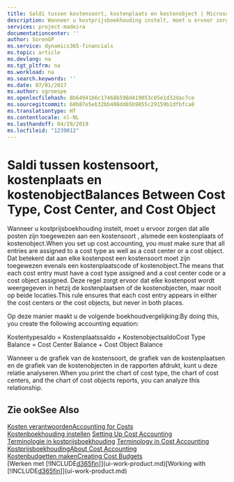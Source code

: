 ```yaml
---
title: Saldi tussen kostensoort, kostenplaats en kostenobject | Microsoft Docs
description: Wanneer u kostprijsboekhouding instelt, moet u ervoor zorgen dat alle posten zijn toegewezen aan een kostensoort , alsmede een kostenplaats of kostenobject. Dat betekent dat aan elke kostenpost een kostensoort moet zijn toegewezen evenals een kostenplaatscode of kostenobject. Deze regel zorgt ervoor dat elke kostenpost wordt weergegeven in hetzij de kostenplaatsen of de kostenobjecten, maar nooit op beide locaties.
services: project-madeira
documentationcenter: ''
author: SorenGP
ms.service: dynamics365-financials
ms.topic: article
ms.devlang: na
ms.tgt_pltfrm: na
ms.workload: na
ms.search.keywords: ''
ms.date: 07/01/2017
ms.author: sgroespe
ms.openlocfilehash: 8b64941b6c17468b598d419053c05e1d32dac7ce
ms.sourcegitcommit: 60b87e5eb32bb408dd65b9855c29159b1dfbfca8
ms.translationtype: HT
ms.contentlocale: nl-NL
ms.lasthandoff: 04/29/2019
ms.locfileid: "1239012"
---
```

# <a name="balances-between-cost-type-cost-center-and-cost-object"></a><span data-ttu-id="77323-105">Saldi tussen kostensoort, kostenplaats en kostenobject</span><span class="sxs-lookup"><span data-stu-id="77323-105">Balances Between Cost Type, Cost Center, and Cost Object</span></span>
<span data-ttu-id="77323-106">Wanneer u kostprijsboekhouding instelt, moet u ervoor zorgen dat alle posten zijn toegewezen aan een kostensoort , alsmede een kostenplaats of kostenobject.</span><span class="sxs-lookup"><span data-stu-id="77323-106">When you set up cost accounting, you must make sure that all entries are assigned to a cost type as well as a cost center or a cost object.</span></span> <span data-ttu-id="77323-107">Dat betekent dat aan elke kostenpost een kostensoort moet zijn toegewezen evenals een kostenplaatscode of kostenobject.</span><span class="sxs-lookup"><span data-stu-id="77323-107">The means that each cost entry must have a cost type assigned and a cost center code or a cost object assigned.</span></span> <span data-ttu-id="77323-108">Deze regel zorgt ervoor dat elke kostenpost wordt weergegeven in hetzij de kostenplaatsen of de kostenobjecten, maar nooit op beide locaties.</span><span class="sxs-lookup"><span data-stu-id="77323-108">This rule ensures that each cost entry appears in either the cost centers or the cost objects, but never in both places.</span></span>  

 <span data-ttu-id="77323-109">Op deze manier maakt u de volgende boekhoudvergelijking:</span><span class="sxs-lookup"><span data-stu-id="77323-109">By doing this, you create the following accounting equation:</span></span>  

 <span data-ttu-id="77323-110">Kostentypesaldo = Kostenplaatssaldo + Kostenobjectsaldo</span><span class="sxs-lookup"><span data-stu-id="77323-110">Cost Type Balance = Cost Center Balance + Cost Object Balance</span></span>  

 <span data-ttu-id="77323-111">Wanneer u de grafiek van de kostensoort, de grafiek van de kostenplaatsen en de grafiek van de kostenobjecten in de rapporten afdrukt, kunt u deze relatie analyseren.</span><span class="sxs-lookup"><span data-stu-id="77323-111">When you print the chart of cost type, the chart of cost centers, and the chart of cost objects reports, you can analyze this relationship.</span></span>  

## <a name="see-also"></a><span data-ttu-id="77323-112">Zie ook</span><span class="sxs-lookup"><span data-stu-id="77323-112">See Also</span></span>  
[<span data-ttu-id="77323-113">Kosten verantwoorden</span><span class="sxs-lookup"><span data-stu-id="77323-113">Accounting for Costs</span></span>](finance-manage-cost-accounting.md)  
 <span data-ttu-id="77323-114">[Kostenboekhouding instellen](finance-set-up-cost-accounting.md) </span><span class="sxs-lookup"><span data-stu-id="77323-114">[Setting Up Cost Accounting](finance-set-up-cost-accounting.md) </span></span>  
 <span data-ttu-id="77323-115">[Terminologie in kostprijsboekhouding](finance-terminology-in-cost-accounting.md) </span><span class="sxs-lookup"><span data-stu-id="77323-115">[Terminology in Cost Accounting](finance-terminology-in-cost-accounting.md) </span></span>  
 [<span data-ttu-id="77323-116">Kostprijsboekhouding</span><span class="sxs-lookup"><span data-stu-id="77323-116">About Cost Accounting</span></span>](finance-about-cost-accounting.md)  
 [<span data-ttu-id="77323-117">Kostenbudgetten maken</span><span class="sxs-lookup"><span data-stu-id="77323-117">Creating Cost Budgets</span></span>](finance-create-cost-budgets.md)  
 <span data-ttu-id="77323-118">[Werken met [!INCLUDE[d365fin](includes/d365fin_md.md)]](ui-work-product.md)</span><span class="sxs-lookup"><span data-stu-id="77323-118">[Working with [!INCLUDE[d365fin](includes/d365fin_md.md)]](ui-work-product.md)</span></span>
